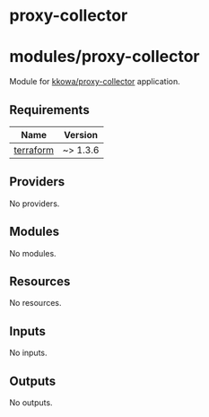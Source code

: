 # proxy-collector

<!-- BEGINNING OF PRE-COMMIT-TERRAFORM DOCS HOOK -->
# modules/proxy-collector

Module for [kkowa/proxy-collector](https://github.com/kkowa/proxy-collector) application.

## Requirements

| Name | Version |
|------|---------|
| <a name="requirement_terraform"></a> [terraform](#requirement\_terraform) | ~> 1.3.6 |

## Providers

No providers.

## Modules

No modules.

## Resources

No resources.

## Inputs

No inputs.

## Outputs

No outputs.
<!-- END OF PRE-COMMIT-TERRAFORM DOCS HOOK -->
